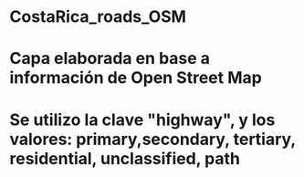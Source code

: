 # CostaRica_roads_OSM
# Capa elaborada en base a información de Open Street Map
# Se utilizo la clave "highway", y los valores: primary,secondary, tertiary, residential, unclassified, path
